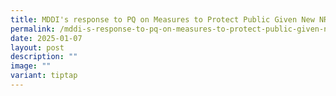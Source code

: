 ```yaml
---
title: MDDI's response to PQ on Measures to Protect Public Given New NRIC Advisory
permalink: /mddi-s-response-to-pq-on-measures-to-protect-public-given-new-nric-advisory/
date: 2025-01-07
layout: post
description: ""
image: ""
variant: tiptap
---
```

